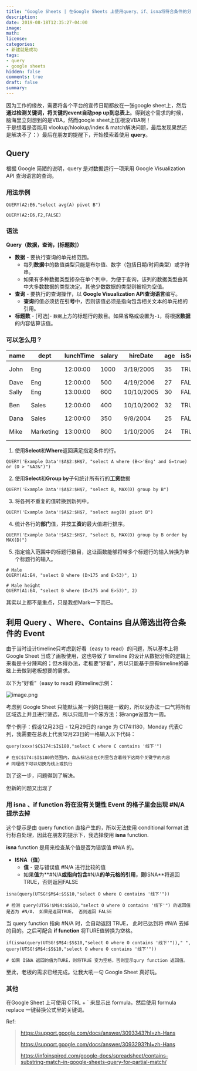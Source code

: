 ```yaml
---
title: "Google Sheets | 在Google Sheets 上使用query、if、isna将符合条件的分表数据汇总到总表"
description: 
date: 2019-08-18T12:35:27-04:00
image: 
math:
license: 
categories:
- 新建就是成功
tags:
- query
- google sheets
hidden: false
comments: true
draft: false
summary:
---
```


因为工作的缘故，需要将各个平台的宣传日期都放在一张google sheet上，然后 **通过检测关键词，将关键的event自动pop up到总表上**。得到这个需求的时候，脑海里立刻想到的是VBA，然而google sheet上压根没VBA啊！
</br>
于是想着是否能用 vlookup/hlookup/index & match解决问题，最后发现果然还是解决不了：）最后在朋友的提醒下，开始摸索着使用 **query**。

## Query

根据 Google 简陋的说明，query 是对数据运行一项采用 Google Visualization API 查询语言的查询。


### 用法示例

```Excel
QUERY(A2:E6,"select avg(A) pivot B")

QUERY(A2:E6,F2,FALSE)
```

### 语法

**Query（数据，查询，[标题数]）**

- **数据** - 要执行查询的单元格范围。
  - 每列**数据**中的数值类型只能是布尔值、数字（包括日期/时间类型）或字符串。
  - 如果有多种数据类型掺杂在单个列中，为便于查询，该列的数据类型由其中大多数数据的类型决定。其他少数数据的类型则被视为空值。
- **查询** - 要执行的查询操作，以 **Google Visualization API查询语言**编写。
  - **查询**的值必须括在**引号**中，否则该值必须是指向包含相关文本的单元格的引用。
- **标题数** - [可选]- `数据`上方的标题行的数目。如果省略或设置为`-1`，将根据**数据**的内容估算该值。

### 可以怎么用？

| name  | dept      | lunchTime | salary | hireDate   | age  | isSenior | seniorityStartTime  |
| ----- | --------- | --------- | ------ | ---------- | ---- | -------- | ------------------- |
| John  | Eng       | 12:00:00  | 1000   | 3/19/2005  | 35   | TRUE     | 12/2/2007 15:56:00  |
| Dave  | Eng       | 12:00:00  | 500    | 4/19/2006  | 27   | FALSE    | null                |
| Sally | Eng       | 13:00:00  | 600    | 10/10/2005 | 30   | FALSE    | null                |
| Ben   | Sales     | 12:00:00  | 400    | 10/10/2002 | 32   | TRUE     | 3/9/2005 12:30:00   |
| Dana  | Sales     | 12:00:00  | 350    | 9/8/2004   | 25   | FALSE    | null                |
| Mike  | Marketing | 13:00:00  | 800    | 1/10/2005  | 24   | TRUE     | 12/30/2007 14:40:00 |



1. 使用**Select**和**Where**返回满足指定条件的行。

```Excel
QUERY('Example Data'!$A$2:$H$7, "select A where (B<>'Eng' and G=true) or (D > "&A2&")")
```

2. 使用**Select**和**Group by**子句统计所有行的**工资**数据

```Excel
QUERY('Example Data'!$A$2:$H$7, "select B, MAX(D) group by B")
```

3. 将各列不重复的值转换到新列中。

```Excel
QUERY('Example Data'!$A$2:$H$7, "select avg(D) pivot B")
```

4. 统计各行的**部门**值，并按**工资**的最大值进行排序。

```Excel
QUERY('Example Data'!$A$2:$H$7, "select B, MAX(D) group by B order by MAX(D)")
```

5. 指定输入范围中的标题行数目，这让函数能够将带多个标题行的输入转换为单个标题行的输入。

```Excel
# Male
QUERY(A1:E4, "select B where (D>175 and E>53)", 1)

# Male height
QUERY(A1:E4, "select B where (D>175 and E>53)", 2)
```

其实以上都不是重点，只是我想Mark一下而已。



## 利用 Query 、Where、Contains 自从筛选出符合条件的 Event

由于当时设计timeline只考虑到好看（easy to read）的问题，所以基本上将 Google Sheet 当成了画板使用，这也导致了 timeline 的设计从数据分析的逻辑上来看是十分辣鸡的；但木得办法，老板要“好看”，所以只能基于原有timeline的基础上去做到老板想要的需求。

以下为“好看”（easy to read) 的timeline示例：

![image.png](https://i.loli.net/2019/08/23/OvHFniK8xLrat4f.png)

考虑到 Google Sheet 只能默认某一列的日期是一致的，所以没办法一口气将所有区域选上并且进行筛选，所以只能用一个笨方法：将range设置为一周。

举个例子：假设12月23日 - 12月29日的 range 为 C174:I180，Monday 代表C列，我需要在总表上代表12月23日的一格输入以下代码：

```Excel
query(xxxx!$C$174:$I$180,"select C where C contains '线下'")

# 在$C$174:$I$180的范围内，自从标记出在C列里包含着线下这两个关键字的内容
# 同理线下可以切换为线上或执行
```

到了这一步，问题得到了解决。

但新的问题又出现了



### 用 isna 、if function 将在没有关键性 Event 的格子里会出现 #N/A 提示去掉

这个提示是由 query function 直接产生的，所以无法使用 conditional format 进行标白处理，因此在朋友的提示下，我选择使用 **isna** function.

**isna** function 是用来检查某个值是否为错误值 #N/A 的。

- **ISNA（值）**
  - **值** - 要与错误值 #N/A 进行比较的值
  - 如果**值**为**#N/A**或指向包含**#N/A**的单元格的引用，则**ISNA**将返回TRUE，否则返回FALSE

```Excel
isna(query(UTSG!$M$4:$S$10,"select O where O contains '线下'"))

# 检测 query(UTSG!$M$4:$S$10,"select O where O contains '线下'") 的返回值是否为 #N/A， 如果是返回TRUE， 否则返回 FALSE
```

当 query function 指向 #N/A 时，会自动返回 TRUE， 此时已达到将 #N/A 去掉的目的。之后可配合 **if function** 将TURE值转换为空格。

```Excel
if(isna(query(UTSG!$M$4:$S$10,"select O where O contains '线下'"))," ", query(UTSG!$M$4:$S$10,"select O where O contains '线下'"))

# 如果 ISNA 返回的值为TURE，则将TRUE 变为空格，否则显示qury function 返回值。
```

至此，老板的需求已经完成。让我大吼一句 Google Sheet 真好玩。



### 其他

在Google Sheet 上可使用 CTRL + ` 来显示出 formula，然后使用 formula replace 一键替换公式里的关键词。 

Ref:

> https://support.google.com/docs/answer/3093343?hl=zh-Hans
>
> https://support.google.com/docs/answer/3093293?hl=zh-Hans
>
> https://infoinspired.com/google-docs/spreadsheet/contains-substring-match-in-google-sheets-query-for-partial-match/